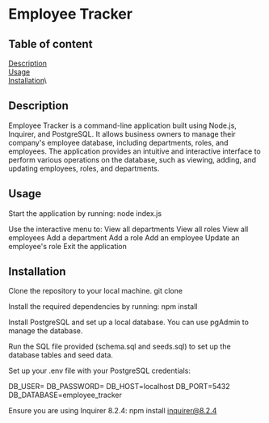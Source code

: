 # Employee Tracker

## Table of content
[Description](#description)\
[Usage](#usage)\
[Installation](#installation)\

## Description
Employee Tracker is a command-line application built using Node.js, Inquirer, and PostgreSQL. It allows business owners to manage their company's employee database, including departments, roles, and employees. The application provides an intuitive and interactive interface to perform various operations on the database, such as viewing, adding, and updating employees, roles, and departments.

## Usage
Start the application by running:
node index.js

Use the interactive menu to:
View all departments
View all roles
View all employees
Add a department
Add a role
Add an employee
Update an employee's role
Exit the application

## Installation
Clone the repository to your local machine.
git clone <repository-url>

Install the required dependencies by running:
npm install

Install PostgreSQL and set up a local database. You can use pgAdmin to manage the database.

Run the SQL file provided (schema.sql and seeds.sql) to set up the database tables and seed data.

Set up your .env file with your PostgreSQL credentials:

DB_USER=<your-username>
DB_PASSWORD=<your-password>
DB_HOST=localhost
DB_PORT=5432
DB_DATABASE=employee_tracker

Ensure you are using Inquirer 8.2.4:
npm install inquirer@8.2.4
